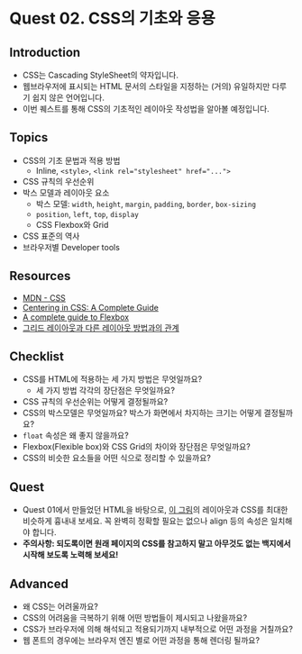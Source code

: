 # Quest 02. CSS의 기초와 응용

## Introduction
* CSS는 Cascading StyleSheet의 약자입니다. 
* 웹브라우저에 표시되는 HTML 문서의 스타일을 지정하는 (거의) 유일하지만 다루기 쉽지 않은 언어입니다. 
* 이번 퀘스트를 통해 CSS의 기초적인 레이아웃 작성법을 알아볼 예정입니다.

## Topics
* CSS의 기초 문법과 적용 방법
  * Inline, `<style>`, `<link rel="stylesheet" href="...">`
* CSS 규칙의 우선순위
* 박스 모델과 레이아웃 요소
  * 박스 모델: `width`, `height`, `margin`, `padding`, `border`, `box-sizing`
  * `position`, `left`, `top`, `display`
  * CSS Flexbox와 Grid
* CSS 표준의 역사
* 브라우저별 Developer tools

## Resources
* [MDN - CSS](https://developer.mozilla.org/ko/docs/Web/CSS)
* [Centering in CSS: A Complete Guide](https://css-tricks.com/centering-css-complete-guide/)
* [A complete guide to Flexbox](https://css-tricks.com/snippets/css/a-guide-to-flexbox/)
* [그리드 레이아웃과 다른 레이아웃 방법과의 관계](https://developer.mozilla.org/ko/docs/Web/CSS/CSS_Grid_Layout/%EA%B7%B8%EB%A6%AC%EB%93%9C_%EB%A0%88%EC%9D%B4%EC%95%84%EC%9B%83%EA%B3%BC_%EB%8B%A4%EB%A5%B8_%EB%A0%88%EC%9D%B4%EC%95%84%EC%9B%83_%EB%B0%A9%EB%B2%95%EA%B3%BC%EC%9D%98_%EA%B4%80%EA%B3%84)

## Checklist
* CSS를 HTML에 적용하는 세 가지 방법은 무엇일까요?
  * 세 가지 방법 각각의 장단점은 무엇일까요?
* CSS 규칙의 우선순위는 어떻게 결정될까요?
* CSS의 박스모델은 무엇일까요? 박스가 화면에서 차지하는 크기는 어떻게 결정될까요?
* `float` 속성은 왜 좋지 않을까요?
* Flexbox(Flexible box)와 CSS Grid의 차이와 장단점은 무엇일까요?
* CSS의 비슷한 요소들을 어떤 식으로 정리할 수 있을까요?

## Quest
* Quest 01에서 만들었던 HTML을 바탕으로, [이 그림](screen.png)의 레이아웃과 CSS를 최대한 비슷하게 흉내내 보세요. 꼭 완벽히 정확할 필요는 없으나 align 등의 속성은 일치해야 합니다.
* **주의사항: 되도록이면 원래 페이지의 CSS를 참고하지 말고 아무것도 없는 백지에서 시작해 보도록 노력해 보세요!**

## Advanced
* 왜 CSS는 어려울까요?
* CSS의 어려움을 극복하기 위해 어떤 방법들이 제시되고 나왔을까요?
* CSS가 브라우저에 의해 해석되고 적용되기까지 내부적으로 어떤 과정을 거칠까요?
* 웹 폰트의 경우에는 브라우저 엔진 별로 어떤 과정을 통해 렌더링 될까요?
